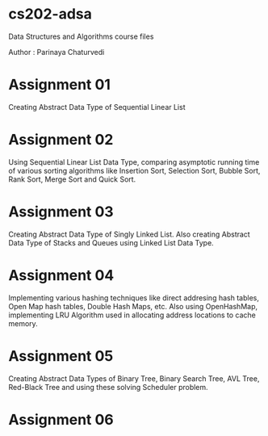 # cs202-adsa
Data Structures and Algorithms course files

Author : Parinaya Chaturvedi

Assignment 01
=============

Creating Abstract Data Type of Sequential Linear List

Assignment 02
=============

Using Sequential Linear List Data Type, comparing asymptotic running time of various 
sorting algorithms like Insertion Sort, Selection Sort, Bubble Sort, Rank Sort, Merge Sort
and Quick Sort.

Assignment 03
=============

Creating Abstract Data Type of Singly Linked List.
Also creating Abstract Data Type of Stacks and Queues using Linked List Data Type.

Assignment 04
=============

Implementing various hashing techniques like direct addresing hash tables,
Open Map hash tables, Double Hash Maps, etc.
Also using OpenHashMap, implementing LRU Algorithm used in allocating address locations
to cache memory.

Assignment 05
=============

Creating Abstract Data Types of Binary Tree, Binary Search Tree, AVL Tree, Red-Black Tree
and using these solving Scheduler problem.

Assignment 06
=============
